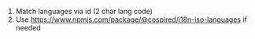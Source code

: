 1. Match languages via id (2 char lang code)
2. Use https://www.npmjs.com/package/@cospired/i18n-iso-languages if needed
